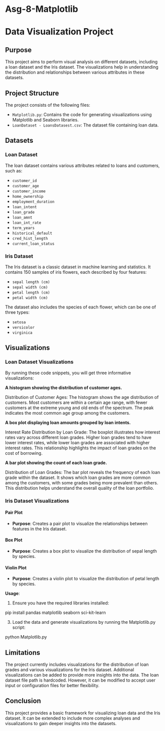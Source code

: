 # Asg-8-Matplotlib
# Data Visualization Project

## Purpose
This project aims to perform visual analysis on different datasets, including a loan dataset and the Iris dataset. The visualizations help in understanding the distribution and relationships between various attributes in these datasets.

## Project Structure
The project consists of the following files:
- `Matplotlib.py`: Contains the code for generating visualizations using Matplotlib and Seaborn libraries.
- `LoanDataset - LoansDatasest.csv`: The dataset file containing loan data.

## Datasets

### Loan Dataset
The loan dataset contains various attributes related to loans and customers, such as:
- `customer_id`
- `customer_age`
- `customer_income`
- `home_ownership`
- `employment_duration`
- `loan_intent`
- `loan_grade`
- `loan_amnt`
- `loan_int_rate`
- `term_years`
- `historical_default`
- `cred_hist_length`
- `current_loan_status`

### Iris Dataset
The Iris dataset is a classic dataset in machine learning and statistics. It contains 150 samples of iris flowers, each described by four features:
- `sepal length (cm)`
- `sepal width (cm)`
- `petal length (cm)`
- `petal width (cm)`

The dataset also includes the species of each flower, which can be one of three types:
- `setosa`
- `versicolor`
- `virginica`

## Visualizations

### Loan Dataset Visualizations
By running these code snippets, you will get three informative visualizations:

**A histogram showing the distribution of customer ages.**

Distribution of Customer Ages: The histogram shows the age distribution of customers. Most customers are within a certain age range, with fewer customers at the extreme young and old ends of the spectrum. The peak indicates the most common age group among the customers.

**A box plot displaying loan amounts grouped by loan intents.**

Interest Rate Distribution by Loan Grade: The boxplot illustrates how interest rates vary across different loan grades. Higher loan grades tend to have lower interest rates, while lower loan grades are associated with higher interest rates. This relationship highlights the impact of loan grades on the cost of borrowing.

**A bar plot showing the count of each loan grade.**

Distribution of Loan Grades: The bar plot reveals the frequency of each loan grade within the dataset. It shows which loan grades are more common among the customers, with some grades being more prevalent than others. This distribution helps understand the overall quality of the loan portfolio.

### Iris Dataset Visualizations
#### Pair Plot
- **Purpose**: Creates a pair plot to visualize the relationships between features in the Iris dataset.

#### Box Plot
- **Purpose**: Creates a box plot to visualize the distribution of sepal length by species.


#### Violin Plot
- **Purpose**: Creates a violin plot to visualize the distribution of petal length by species.

**Usage**: 
1. Ensure you have the required libraries installed:
   
pip install pandas matplotlib seaborn sci-kit-learn

3. Load the data and generate visualizations by running the Matplotlib.py script:
   
python Matplotlib.py

## Limitations
The project currently includes visualizations for the distribution of loan grades and various visualizations for the Iris dataset. Additional visualizations can be added to provide more insights into the data.
The loan dataset file path is hardcoded. However, it can be modified to accept user input or configuration files for better flexibility.

## Conclusion
This project provides a basic framework for visualizing loan data and the Iris dataset. It can be extended to include more complex analyses and visualizations to gain deeper insights into the datasets.
